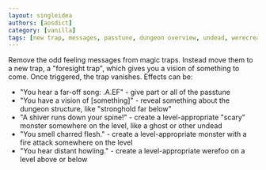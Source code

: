 ```yaml
---
layout: singleidea
authors: [aosdict]
category: [vanilla]
tags: [new trap, messages, passtune, dungeon overview, undead, werecreatures]
---
```

Remove the odd feeling messages from magic traps. Instead move them to a new trap, a "foresight trap", which gives you a vision of something to come. Once triggered, the trap vanishes. Effects can be:
* "You hear a far-off song: .A.EF" - give part or all of the passtune
* "You have a vision of [something]" - reveal something about the dungeon structure, like "stronghold far below"
* "A shiver runs down your spine!" - create a level-appropriate "scary" monster somewhere on the level, like a ghost or other undead
* "You smell charred flesh." - create a level-appropriate monster with a fire attack somewhere on the level
* "You hear distant howling." - create a level-appropriate werefoo on a level above or below
